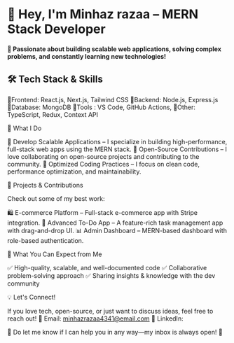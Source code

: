 # 👋 Hey, I'm Minhaz razaa – MERN Stack Developer

#### 🚀 Passionate about building scalable web applications, solving complex problems, and constantly learning new technologies!

## 🛠 Tech Stack & Skills


🔹Frontend: React.js, Next.js, Tailwind CSS
🔹Backend: Node.js, Express.js
🔹Database: MongoDB
🔹Tools : VS Code, GitHub Actions, 
🔹Other: TypeScript, Redux, Context API


🌟 What I Do

🔹 Develop Scalable Applications – I specialize in building high-performance, full-stack web apps using the MERN stack.
🔹 Open-Source Contributions – I love collaborating on open-source projects and contributing to the community.
🔹 Optimized Coding Practices – I focus on clean code, performance optimization, and maintainability.

🚀 Projects & Contributions

Check out some of my best work:

🛍 E-commerce Platform – Full-stack e-commerce app with Stripe integration.
📝 Advanced To-Do App – A feature-rich task management app with drag-and-drop UI.
📊 Admin Dashboard – MERN-based dashboard with role-based authentication.

📌 What You Can Expect from Me

✅ High-quality, scalable, and well-documented code
✅ Collaborative problem-solving approach
✅ Sharing insights & knowledge with the dev community

💡 Let's Connect!

If you love tech, open-source, or just want to discuss ideas, feel free to reach out!
📩 Email: minhazrazaa4341@email.com
🔗 LinkedIn: 

💬 Do let me know if I can help you in any way—my inbox is always open! 🚀
